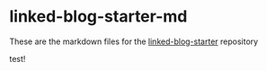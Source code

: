 # linked-blog-starter-md
These are the markdown files for the [linked-blog-starter](https://github.com/matthewwong525/linked-blog-starter) repository

test!
